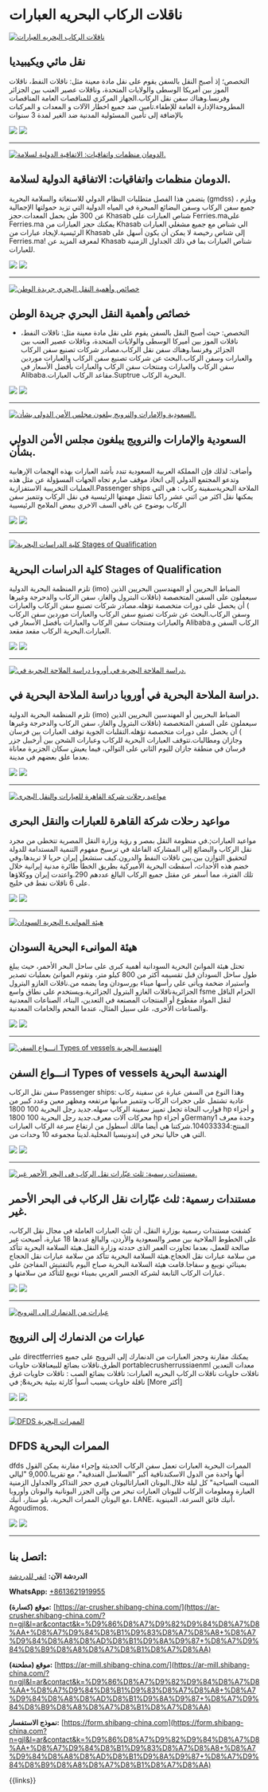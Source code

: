 # ناقلات الركاب البحريه العبارات

<a href="https://swt.shibang-china.com/?n=gjl&l=ar&img&k=%D9%86%D8%A7%D9%82%D9%84%D8%A7%D8%AA+%D8%A7%D9%84%D8%B1%D9%83%D8%A7%D8%A8+%D8%A7%D9%84%D8%A8%D8%AD%D8%B1%D9%8A%D9%87+%D8%A7%D9%84%D8%B9%D8%A8%D8%A7%D8%B1%D8%A7%D8%AA" target="_blank">![ناقلات الركاب البحريه العبارات](http://static.shibang-china.com/all-800x300/1416.jpg)</a>

## نقل مائي ويكيبيديا
التخصص؛ إذ أصبح النقل بالسفن يقوم على نقل مادة معينة مثل: ناقلات النفط، ناقلات الموز بين أمريكا الوسطى والولايات المتحدة، وناقلات عصير العنب بين الجزائر وفرنسا.وهناك سفن نقل الركاب.الجهاز المركزي للمناقصات العامة المناقصات المطروحةالإدارة العامة للإطفاء.تأمين ضد جميع اخطار الآلات و المعدات و المركبات بالإضافة إلى تأمين المسئولية المدنية ضد الغير لمدة 3 سنوات


<a href="https://whatsapp.shibangsoft.com/WhatsApp.php" target="_blank" title="WhatsApp">![](http://static.shibang-china.com/icon/whatsapp.png)</a> <a href="https://swt.shibang-china.com/?n=gjl&l=ar&icon&k=%D9%86%D8%A7%D9%82%D9%84%D8%A7%D8%AA+%D8%A7%D9%84%D8%B1%D9%83%D8%A7%D8%A8+%D8%A7%D9%84%D8%A8%D8%AD%D8%B1%D9%8A%D9%87+%D8%A7%D9%84%D8%B9%D8%A8%D8%A7%D8%B1%D8%A7%D8%AA" target="_blank">![](http://static.shibang-china.com/icon/chat-ar.png)</a>

---

<a href="https://swt.shibang-china.com/?n=gjl&l=ar&img&k=%D9%86%D8%A7%D9%82%D9%84%D8%A7%D8%AA+%D8%A7%D9%84%D8%B1%D9%83%D8%A7%D8%A8+%D8%A7%D9%84%D8%A8%D8%AD%D8%B1%D9%8A%D9%87+%D8%A7%D9%84%D8%B9%D8%A8%D8%A7%D8%B1%D8%A7%D8%AA" target="_blank">![الدومان منظمات واتفاقيات: الاتفاقية الدولية لسلامة.](http://static.shibang-china.com/all-800x300/1447.jpg)</a>

## الدومان منظمات واتفاقيات: الاتفاقية الدولية لسلامة.
يتضمن هذا الفصل متطلبات النظام الدولي للاستغاثة والسلامة البحرية (gmdss) ، ويلزم جميع سفن الركاب وسفن البضائع المبحرة في المياه الدولية التي تزيد حمولتها الإجمالية عن 300 طن بحمل المعدات.حجز Khasab شناص العبارات على Ferries.maعلى Ferries.ma يمكنك حجز العبارات من Khasab الي شناص مع جميع مشغلي العبارات الرئيسية.لإيجاد عبارات من Khasab إلى شناص رخيصة لا يمكن أن يكون أسهل على Ferries.ma! لمعرفة المزيد عن Khasab شناص العبارات بما في ذلك الجداول الزمنية للعبارات.


<a href="https://whatsapp.shibangsoft.com/WhatsApp.php" target="_blank" title="WhatsApp">![](http://static.shibang-china.com/icon/whatsapp.png)</a> <a href="https://swt.shibang-china.com/?n=gjl&l=ar&icon&k=%D9%86%D8%A7%D9%82%D9%84%D8%A7%D8%AA+%D8%A7%D9%84%D8%B1%D9%83%D8%A7%D8%A8+%D8%A7%D9%84%D8%A8%D8%AD%D8%B1%D9%8A%D9%87+%D8%A7%D9%84%D8%B9%D8%A8%D8%A7%D8%B1%D8%A7%D8%AA" target="_blank">![](http://static.shibang-china.com/icon/chat-ar.png)</a>

---

<a href="https://swt.shibang-china.com/?n=gjl&l=ar&img&k=%D9%86%D8%A7%D9%82%D9%84%D8%A7%D8%AA+%D8%A7%D9%84%D8%B1%D9%83%D8%A7%D8%A8+%D8%A7%D9%84%D8%A8%D8%AD%D8%B1%D9%8A%D9%87+%D8%A7%D9%84%D8%B9%D8%A8%D8%A7%D8%B1%D8%A7%D8%AA" target="_blank">![خصائص وأهمية النقل البحري جريدة الوطن](http://static.shibang-china.com/all-800x300/1333.jpg)</a>

## خصائص وأهمية النقل البحري جريدة الوطن
* التخصص: حيث أصبح النقل بالسفن يقوم على نقل مادة معينة مثل: ناقلات النفط، ناقلات الموز بين أميركا الوسطى والولايات المتحدة، وناقلات عصير العنب بين الجزائر وفرنسا.وهناك سفن نقل الركاب.مصادر شركات تصنيع سفن الركاب والعبارات وسفن الركاب.البحث عن شركات تصنيع سفن الركاب والعبارات موردين سفن الركاب والعبارات ومنتجات سفن الركاب والعبارات بأفضل الأسعار في Alibaba.مقاعد الركاب العبارات.Suptrue البحرية الركاب.


<a href="https://whatsapp.shibangsoft.com/WhatsApp.php" target="_blank" title="WhatsApp">![](http://static.shibang-china.com/icon/whatsapp.png)</a> <a href="https://swt.shibang-china.com/?n=gjl&l=ar&icon&k=%D9%86%D8%A7%D9%82%D9%84%D8%A7%D8%AA+%D8%A7%D9%84%D8%B1%D9%83%D8%A7%D8%A8+%D8%A7%D9%84%D8%A8%D8%AD%D8%B1%D9%8A%D9%87+%D8%A7%D9%84%D8%B9%D8%A8%D8%A7%D8%B1%D8%A7%D8%AA" target="_blank">![](http://static.shibang-china.com/icon/chat-ar.png)</a>

---

<a href="https://swt.shibang-china.com/?n=gjl&l=ar&img&k=%D9%86%D8%A7%D9%82%D9%84%D8%A7%D8%AA+%D8%A7%D9%84%D8%B1%D9%83%D8%A7%D8%A8+%D8%A7%D9%84%D8%A8%D8%AD%D8%B1%D9%8A%D9%87+%D8%A7%D9%84%D8%B9%D8%A8%D8%A7%D8%B1%D8%A7%D8%AA" target="_blank">![السعودية والإمارات والنرويج يبلغون مجلس الأمن الدولي بشأن.](http://static.shibang-china.com/all-800x300/292.jpg)</a>

## السعودية والإمارات والنرويج يبلغون مجلس الأمن الدولي بشأن.
وأضاف: لذلك فإن المملكة العربية السعودية تندد بأشد العبارات بهذه الهجمات الإرهابية وتدعو المجتمع الدولي إلى اتخاذ موقف صارم تجاه الجهات المسؤولة عن مثل هذه العمليات التخريبية الاستفزازية.Passenger ships الملاحة البحريةسفينة ركاب : هي التي يمكنها نقل اكثر من اثني عشر راكبا تتمثل مهمتها الرئيسية في نقل الركاب وتتميز سفن الركاب بوضوح عن باقي السف الاخري ببعض الملامح الرئيسيية


<a href="https://whatsapp.shibangsoft.com/WhatsApp.php" target="_blank" title="WhatsApp">![](http://static.shibang-china.com/icon/whatsapp.png)</a> <a href="https://swt.shibang-china.com/?n=gjl&l=ar&icon&k=%D9%86%D8%A7%D9%82%D9%84%D8%A7%D8%AA+%D8%A7%D9%84%D8%B1%D9%83%D8%A7%D8%A8+%D8%A7%D9%84%D8%A8%D8%AD%D8%B1%D9%8A%D9%87+%D8%A7%D9%84%D8%B9%D8%A8%D8%A7%D8%B1%D8%A7%D8%AA" target="_blank">![](http://static.shibang-china.com/icon/chat-ar.png)</a>

---

<a href="https://swt.shibang-china.com/?n=gjl&l=ar&img&k=%D9%86%D8%A7%D9%82%D9%84%D8%A7%D8%AA+%D8%A7%D9%84%D8%B1%D9%83%D8%A7%D8%A8+%D8%A7%D9%84%D8%A8%D8%AD%D8%B1%D9%8A%D9%87+%D8%A7%D9%84%D8%B9%D8%A8%D8%A7%D8%B1%D8%A7%D8%AA" target="_blank">![كلية الدراسات البحرية Stages of Qualification](http://static.shibang-china.com/all-800x300/336.jpg)</a>

## كلية الدراسات البحرية Stages of Qualification
تلزم المنظمة البحرية الدولية (imo) الضباط البحريين أو المهندسين البحريين الذين سيعملون على السفن المتخصصة (ناقلات البترول والغاز، سفن الركاب والدحرجة وغيرها ) أن يحصل على دورات متخصصة تؤهله.مصادر شركات تصنيع سفن الركاب والعبارات وسفن الركاب.البحث عن شركات تصنيع سفن الركاب والعبارات موردين سفن الركاب والعبارات ومنتجات سفن الركاب والعبارات بأفضل الأسعار في Alibaba.الركاب السفن و العبارات.البحرية الركاب مقعد مقعد.


<a href="https://whatsapp.shibangsoft.com/WhatsApp.php" target="_blank" title="WhatsApp">![](http://static.shibang-china.com/icon/whatsapp.png)</a> <a href="https://swt.shibang-china.com/?n=gjl&l=ar&icon&k=%D9%86%D8%A7%D9%82%D9%84%D8%A7%D8%AA+%D8%A7%D9%84%D8%B1%D9%83%D8%A7%D8%A8+%D8%A7%D9%84%D8%A8%D8%AD%D8%B1%D9%8A%D9%87+%D8%A7%D9%84%D8%B9%D8%A8%D8%A7%D8%B1%D8%A7%D8%AA" target="_blank">![](http://static.shibang-china.com/icon/chat-ar.png)</a>

---

<a href="https://swt.shibang-china.com/?n=gjl&l=ar&img&k=%D9%86%D8%A7%D9%82%D9%84%D8%A7%D8%AA+%D8%A7%D9%84%D8%B1%D9%83%D8%A7%D8%A8+%D8%A7%D9%84%D8%A8%D8%AD%D8%B1%D9%8A%D9%87+%D8%A7%D9%84%D8%B9%D8%A8%D8%A7%D8%B1%D8%A7%D8%AA" target="_blank">![دراسة الملاحة البحرية في أوروبا دراسة الملاحة البحرية في.](http://static.shibang-china.com/all-800x300/737.jpg)</a>

## دراسة الملاحة البحرية في أوروبا دراسة الملاحة البحرية في.
تلزم المنظمة البحرية الدولية (imo) الضباط البحريين أو المهندسين البحريين الذين سيعملون على السفن المتخصصة (ناقلات البترول والغاز، سفن الركاب والدحرجة وغيرها ) أن يحصل على دورات متخصصة تؤهله.التقلبات الجوية توقف العبارات بين فرسان وجازان ومطالبات.تتوقف العبارات البحرية للركاب وعبارات الشحن بين أرخبيل جزر فرسان في منطقة جازان لليوم الثاني على التوالي، فيما يعيش سكان الجزيرة معاناة بعدما علق بعضهم في مدينة.


<a href="https://whatsapp.shibangsoft.com/WhatsApp.php" target="_blank" title="WhatsApp">![](http://static.shibang-china.com/icon/whatsapp.png)</a> <a href="https://swt.shibang-china.com/?n=gjl&l=ar&icon&k=%D9%86%D8%A7%D9%82%D9%84%D8%A7%D8%AA+%D8%A7%D9%84%D8%B1%D9%83%D8%A7%D8%A8+%D8%A7%D9%84%D8%A8%D8%AD%D8%B1%D9%8A%D9%87+%D8%A7%D9%84%D8%B9%D8%A8%D8%A7%D8%B1%D8%A7%D8%AA" target="_blank">![](http://static.shibang-china.com/icon/chat-ar.png)</a>

---

<a href="https://swt.shibang-china.com/?n=gjl&l=ar&img&k=%D9%86%D8%A7%D9%82%D9%84%D8%A7%D8%AA+%D8%A7%D9%84%D8%B1%D9%83%D8%A7%D8%A8+%D8%A7%D9%84%D8%A8%D8%AD%D8%B1%D9%8A%D9%87+%D8%A7%D9%84%D8%B9%D8%A8%D8%A7%D8%B1%D8%A7%D8%AA" target="_blank">![مواعيد رحلات شركة القاهرة للعبارات والنقل البحرى](http://static.shibang-china.com/all-800x300/57.jpg)</a>

## مواعيد رحلات شركة القاهرة للعبارات والنقل البحرى
مواعيد العبارات;.في منظومة النقل بمصر و رؤية وزارة النقل المصرية تتخطى من مجرد نقل الركاب والبضائع إلى المشاركة الفاعلة في ترسيخ مفهوم التنمية المستدامة للدولة لتحقيق التوازن بين.بين ناقلات النفط والدرون.كيف ستشعل إيران حربا لا تريدها.وفي خضم هذه الأحداث، أسقطت البحرية الأميركية بطريق الخطأ طائرة مدنية إيرانية خلال تلك الفترة، مما أسفر عن مقتل جميع الركاب البالغ عددهم 290.واعتدت إيران ووكلاؤها على 6 ناقلات نفط في خليج.


<a href="https://whatsapp.shibangsoft.com/WhatsApp.php" target="_blank" title="WhatsApp">![](http://static.shibang-china.com/icon/whatsapp.png)</a> <a href="https://swt.shibang-china.com/?n=gjl&l=ar&icon&k=%D9%86%D8%A7%D9%82%D9%84%D8%A7%D8%AA+%D8%A7%D9%84%D8%B1%D9%83%D8%A7%D8%A8+%D8%A7%D9%84%D8%A8%D8%AD%D8%B1%D9%8A%D9%87+%D8%A7%D9%84%D8%B9%D8%A8%D8%A7%D8%B1%D8%A7%D8%AA" target="_blank">![](http://static.shibang-china.com/icon/chat-ar.png)</a>

---

<a href="https://swt.shibang-china.com/?n=gjl&l=ar&img&k=%D9%86%D8%A7%D9%82%D9%84%D8%A7%D8%AA+%D8%A7%D9%84%D8%B1%D9%83%D8%A7%D8%A8+%D8%A7%D9%84%D8%A8%D8%AD%D8%B1%D9%8A%D9%87+%D8%A7%D9%84%D8%B9%D8%A8%D8%A7%D8%B1%D8%A7%D8%AA" target="_blank">![هيئة الموانىء البحرية السودان](http://static.shibang-china.com/all-800x300/1064.jpg)</a>

## هيئة الموانىء البحرية السودان
تحتل هيئة الموانئ البحرية السودانية أهمية كبرى على ساحل البحر الأحمر، حيث يبلغ طول ساحل السودان قبل تقسيمه أكثر من 800 كيلو متر، وتقوم الموانئ بعمليات تصدير واستيراد ضخمة ويأتى على رأسها ميناء بورسودان وما يضمه من.ناقلات الغازو البترول الجزائريةناقلات الغازو البترول الجزائرية.ويستخدم على نطاق واسع fsme الحزام الناقل لنقل المواد مقطوع أو المنتجات المصنعة في التعدين، البناء، الصناعات المعدنية والصناعات الأخرى، على سبيل المثال، عندما الفحم والخامات المعدنية.


<a href="https://whatsapp.shibangsoft.com/WhatsApp.php" target="_blank" title="WhatsApp">![](http://static.shibang-china.com/icon/whatsapp.png)</a> <a href="https://swt.shibang-china.com/?n=gjl&l=ar&icon&k=%D9%86%D8%A7%D9%82%D9%84%D8%A7%D8%AA+%D8%A7%D9%84%D8%B1%D9%83%D8%A7%D8%A8+%D8%A7%D9%84%D8%A8%D8%AD%D8%B1%D9%8A%D9%87+%D8%A7%D9%84%D8%B9%D8%A8%D8%A7%D8%B1%D8%A7%D8%AA" target="_blank">![](http://static.shibang-china.com/icon/chat-ar.png)</a>

---

<a href="https://swt.shibang-china.com/?n=gjl&l=ar&img&k=%D9%86%D8%A7%D9%82%D9%84%D8%A7%D8%AA+%D8%A7%D9%84%D8%B1%D9%83%D8%A7%D8%A8+%D8%A7%D9%84%D8%A8%D8%AD%D8%B1%D9%8A%D9%87+%D8%A7%D9%84%D8%B9%D8%A8%D8%A7%D8%B1%D8%A7%D8%AA" target="_blank">![انـــواع السفن Types of vessels الهندسة البحرية](http://static.shibang-china.com/all-800x300/539.jpg)</a>

## انـــواع السفن Types of vessels الهندسة البحرية
سفن نقل الركاب Passenger ships: وهذا النوع من السفن عبارة عن سفينة ركاب عادية تشتمل على حجرات الركاب وتتميز مبانيها مرتفعه ومظهر معين وعدد كبير من قوارب النجاة تجعل تمييز سفينة الركاب سهله.جديد رجل البحرية 100 1800 hp و أجزاء محركات آلات معرف.جديد رجل البحرية 100 1800 hp و أجزاءGermany1 وحدة معرف المنتج:104033334.شركتنا هي أيضا مالك أسطول من ارتفاع سرعة الركاب العبارات التي هي حاليا تبحر في إندونيسيا المحلية.لدينا مجموعه 10 وحدات من.


<a href="https://whatsapp.shibangsoft.com/WhatsApp.php" target="_blank" title="WhatsApp">![](http://static.shibang-china.com/icon/whatsapp.png)</a> <a href="https://swt.shibang-china.com/?n=gjl&l=ar&icon&k=%D9%86%D8%A7%D9%82%D9%84%D8%A7%D8%AA+%D8%A7%D9%84%D8%B1%D9%83%D8%A7%D8%A8+%D8%A7%D9%84%D8%A8%D8%AD%D8%B1%D9%8A%D9%87+%D8%A7%D9%84%D8%B9%D8%A8%D8%A7%D8%B1%D8%A7%D8%AA" target="_blank">![](http://static.shibang-china.com/icon/chat-ar.png)</a>

---

<a href="https://swt.shibang-china.com/?n=gjl&l=ar&img&k=%D9%86%D8%A7%D9%82%D9%84%D8%A7%D8%AA+%D8%A7%D9%84%D8%B1%D9%83%D8%A7%D8%A8+%D8%A7%D9%84%D8%A8%D8%AD%D8%B1%D9%8A%D9%87+%D8%A7%D9%84%D8%B9%D8%A8%D8%A7%D8%B1%D8%A7%D8%AA" target="_blank">![مستندات رسمية: ثلث عبّارات نقل الركاب فى البحر الأحمر غير.](http://static.shibang-china.com/all-800x300/1161.jpg)</a>

## مستندات رسمية: ثلث عبّارات نقل الركاب فى البحر الأحمر غير.
كشفت مستندات رسمية بوزارة النقل، أن ثلث العبارات العاملة فى مجال نقل الركاب، على الخطوط الملاحية بين مصر والسعودية والأردن، والبالغ عددها 18 عبارة، أصبحت غير صالحة للعمل، بعدما تجاوزت العمر الذى حددته وزارة النقل.هيئة السلامة البحرية تتأكد من سلامة عبارات نقل الحجاج.هيئة السلامة البحرية تتأكد من سلامة عبارات نقل الحجاج بمينائي نويبع و سفاجا.قامت هيئة السلامة البحرية صباح اليوم بالتفتيش المفاجئ على عبارات الركاب التابعة لشركة الجسر العربي بميناء نويبع للتأكد من سلامتها و.


<a href="https://whatsapp.shibangsoft.com/WhatsApp.php" target="_blank" title="WhatsApp">![](http://static.shibang-china.com/icon/whatsapp.png)</a> <a href="https://swt.shibang-china.com/?n=gjl&l=ar&icon&k=%D9%86%D8%A7%D9%82%D9%84%D8%A7%D8%AA+%D8%A7%D9%84%D8%B1%D9%83%D8%A7%D8%A8+%D8%A7%D9%84%D8%A8%D8%AD%D8%B1%D9%8A%D9%87+%D8%A7%D9%84%D8%B9%D8%A8%D8%A7%D8%B1%D8%A7%D8%AA" target="_blank">![](http://static.shibang-china.com/icon/chat-ar.png)</a>

---

<a href="https://swt.shibang-china.com/?n=gjl&l=ar&img&k=%D9%86%D8%A7%D9%82%D9%84%D8%A7%D8%AA+%D8%A7%D9%84%D8%B1%D9%83%D8%A7%D8%A8+%D8%A7%D9%84%D8%A8%D8%AD%D8%B1%D9%8A%D9%87+%D8%A7%D9%84%D8%B9%D8%A8%D8%A7%D8%B1%D8%A7%D8%AA" target="_blank">![عبارات من الدنمارك إلى النرويج](http://static.shibang-china.com/all-800x300/330.jpg)</a>

## عبارات من الدنمارك إلى النرويج
على directferries يمكنك مقارنة وحجز العبارات من الدنمارك إلى النرويج على جميع الطرق.ناقلات بضائع للبيعناقلات حاويات portablecrusherrussiaenml معدات التعدين ناقلات حاويات ناقلات الركاب البحريه العبارات: ناقلات بضائع الصب : ناقلات حاويات غرق ناقلة حاويات يسبب أسوأ كارثة بيئية بحرية&; في [More أكثر]


<a href="https://whatsapp.shibangsoft.com/WhatsApp.php" target="_blank" title="WhatsApp">![](http://static.shibang-china.com/icon/whatsapp.png)</a> <a href="https://swt.shibang-china.com/?n=gjl&l=ar&icon&k=%D9%86%D8%A7%D9%82%D9%84%D8%A7%D8%AA+%D8%A7%D9%84%D8%B1%D9%83%D8%A7%D8%A8+%D8%A7%D9%84%D8%A8%D8%AD%D8%B1%D9%8A%D9%87+%D8%A7%D9%84%D8%B9%D8%A8%D8%A7%D8%B1%D8%A7%D8%AA" target="_blank">![](http://static.shibang-china.com/icon/chat-ar.png)</a>

---

<a href="https://swt.shibang-china.com/?n=gjl&l=ar&img&k=%D9%86%D8%A7%D9%82%D9%84%D8%A7%D8%AA+%D8%A7%D9%84%D8%B1%D9%83%D8%A7%D8%A8+%D8%A7%D9%84%D8%A8%D8%AD%D8%B1%D9%8A%D9%87+%D8%A7%D9%84%D8%B9%D8%A8%D8%A7%D8%B1%D8%A7%D8%AA" target="_blank">![DFDS الممرات البحرية](http://static.shibang-china.com/all-800x300/1529.jpg)</a>

## DFDS الممرات البحرية
dfds الممرات البحرية العبارات تعمل سفن الركاب الحديثة وإجراء مقارنة يمكن القول أنها واحدة من الدول الاسكندنافية أكبر "السلاسل الفندقية"، مع تقريبا.9,000 "ليالي المبيت السياحية" كل ليلة خلال.اليونان العباراتاليونان فيري حجز التذاكر والجداول الزمنية العبارة ومعلومات الركاب لليونان العبارات تبحر من وإلى الجزر اليونانية واليونان وأوروبا مع اليونان الممرات البحرية، بلو ستار، أنيك، LANE، أنيك فائق السرعة، المينوية، Agoudimos.


<a href="https://whatsapp.shibangsoft.com/WhatsApp.php" target="_blank" title="WhatsApp">![](http://static.shibang-china.com/icon/whatsapp.png)</a> <a href="https://swt.shibang-china.com/?n=gjl&l=ar&icon&k=%D9%86%D8%A7%D9%82%D9%84%D8%A7%D8%AA+%D8%A7%D9%84%D8%B1%D9%83%D8%A7%D8%A8+%D8%A7%D9%84%D8%A8%D8%AD%D8%B1%D9%8A%D9%87+%D8%A7%D9%84%D8%B9%D8%A8%D8%A7%D8%B1%D8%A7%D8%AA" target="_blank">![](http://static.shibang-china.com/icon/chat-ar.png)</a>

---
## اتصل بنا:

**الدردشة الآن:** [انقر للدردشة](https://swt.shibang-china.com?n=gjl&l=ar&contact&k=%D9%86%D8%A7%D9%82%D9%84%D8%A7%D8%AA+%D8%A7%D9%84%D8%B1%D9%83%D8%A7%D8%A8+%D8%A7%D9%84%D8%A8%D8%AD%D8%B1%D9%8A%D9%87+%D8%A7%D9%84%D8%B9%D8%A8%D8%A7%D8%B1%D8%A7%D8%AA)

**WhatsApp:**  [+8613621919955](https://whatsapp.shibangsoft.com/WhatsApp.php)

**موقع (كسارة):** [https://ar-crusher.shibang-china.com/](https://ar-crusher.shibang-china.com/?n=gjl&l=ar&contact&k=%D9%86%D8%A7%D9%82%D9%84%D8%A7%D8%AA+%D8%A7%D9%84%D8%B1%D9%83%D8%A7%D8%A8+%D8%A7%D9%84%D8%A8%D8%AD%D8%B1%D9%8A%D9%87+%D8%A7%D9%84%D8%B9%D8%A8%D8%A7%D8%B1%D8%A7%D8%AA)

**موقع (مطحنة):** [https://ar-mill.shibang-china.com/](https://ar-mill.shibang-china.com/?n=gjl&l=ar&contact&k=%D9%86%D8%A7%D9%82%D9%84%D8%A7%D8%AA+%D8%A7%D9%84%D8%B1%D9%83%D8%A7%D8%A8+%D8%A7%D9%84%D8%A8%D8%AD%D8%B1%D9%8A%D9%87+%D8%A7%D9%84%D8%B9%D8%A8%D8%A7%D8%B1%D8%A7%D8%AA)

**نموذج الاستفسار:** [https://form.shibang-china.com](https://form.shibang-china.com?n=gjl&l=ar&contact&k=%D9%86%D8%A7%D9%82%D9%84%D8%A7%D8%AA+%D8%A7%D9%84%D8%B1%D9%83%D8%A7%D8%A8+%D8%A7%D9%84%D8%A8%D8%AD%D8%B1%D9%8A%D9%87+%D8%A7%D9%84%D8%B9%D8%A8%D8%A7%D8%B1%D8%A7%D8%AA)

{{links}}
